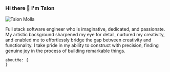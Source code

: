 ### Hi there 👋 I'm Tsion


![Tsion Molla](https://github.com/tsion-oss/tsion-oss/assets/114117480/c96d71d2-2fa5-48f9-a01a-31dc12b173f8)


Full stack software engineer who is imaginative, dedicated, and passionate. My artistic background sharpened my eye for detail, nurtured my creativity, and enabled me to effortlessly bridge the gap between creativity and functionality. I take pride in my ability to construct with precision, finding genuine joy in the process of building remarkable things.

```
aboutMe: {
}
```

 
